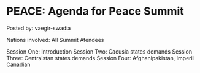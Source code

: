 # PEACE: Agenda for Peace Summit 

Posted by: vaegir-swadia

Nations involved: All Summit Atendees

Session One: Introduction
Session Two: Cacusia states demands
Session Three: Centralstan states demands
Session Four: Afghanipakistan, Imperil Canadian